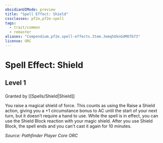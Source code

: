 ```yaml
---
obsidianUIMode: preview
title: "Spell Effect: Shield"
cssclasses: pf2e,pf2e-spell
tags:
  - trait/common
  - remaster
aliases: "Compendium.pf2e.spell-effects.Item.Jemq5UknGdMO7b73"
license: ORC
---
```

# Spell Effect: Shield
## Level 1
### 






Granted by [[Spells/Shield|Shield]]

You raise a magical shield of force. This counts as using the Raise a Shield action, giving you a +1 circumstance bonus to AC until the start of your next turn, but it doesn't require a hand to use. While the spell is in effect, you can use the Shield Block reaction with your magic shield. After you use Shield Block, the spell ends and you can't cast it again for 10 minutes.

*Source: Pathfinder Player Core*
*ORC*